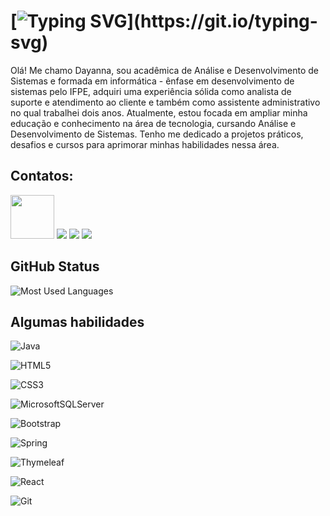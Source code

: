 
#  [![Typing SVG](https://readme-typing-svg.herokuapp.com?duration=5011&color=594157&center=falso&vCenter=falso&lines=👋+Olá!+Bem+Vindo+ao+meu+perfil...)](https://git.io/typing-svg)

Olá! Me chamo Dayanna, sou acadêmica de Análise e Desenvolvimento de Sistemas e formada em informática - ênfase em desenvolvimento de sistemas pelo IFPE, adquiri uma experiência sólida como analista de suporte e atendimento ao cliente e também como assistente administrativo no qual trabalhei dois anos. Atualmente, estou focada em ampliar minha educação e conhecimento na área de tecnologia, cursando Análise e Desenvolvimento de Sistemas. Tenho me dedicado a projetos práticos, desafios e cursos para aprimorar minhas habilidades nessa área.

## Contatos:

<div>
<a href="https://www.dio.me/users/day_claudino/" target="_blank"><img loading="lazy" src="https://hermes.digitalinnovation.one/assets/diome/logo-full.svg"  width="70" target="_blank"></a>
<a href="https://www.instagram.com/dayclaudino/" target="_blank"><img loading="lazy" src="https://img.shields.io/badge/-Instagram-%23E4405F?style=for-the-badge&logo=instagram&logoColor=white" target="_blank"></a>
<a href = "mailto:day_claudino@hotmail.com"><img loading="lazy" src="https://img.shields.io/badge/Microsoft_Outlook-0078D4?style=for-the-badge&logo=microsoft-outlook&logoColor=white" target="_blank"></a>
<a href="https://www.linkedin.com/in/dayanna-claudino-04b108197/" target="_blank"><img loading="lazy" src="https://img.shields.io/badge/-LinkedIn-%230077B5?style=for-the-badge&logo=linkedin&logoColor=white" target="_blank"></a>   
</div>

## GitHub Status
![Most Used Languages](https://github-readme-stats-git-masterrstaa-rickstaa.vercel.app/api/top-langs/?username=elidianaandrade&bg_color=000&border_color=30A3DC&title_color=E94D5F&text_color=FFF) 



## Algumas habilidades
![Java](https://img.shields.io/badge/java-%23ED8B00.svg?style=for-the-badge&logo=openjdk&logoColor=white) 

![HTML5](https://img.shields.io/badge/html5-%23E34F26.svg?style=for-the-badge&logo=html5&logoColor=white) 

![CSS3](https://img.shields.io/badge/css3-%231572B6.svg?style=for-the-badge&logo=css3&logoColor=white)

![MicrosoftSQLServer](https://img.shields.io/badge/Microsoft%20SQL%20Server-CC2927?style=for-the-badge&logo=microsoft%20sql%20server&logoColor=white)

![Bootstrap](https://img.shields.io/badge/bootstrap-%238511FA.svg?style=for-the-badge&logo=bootstrap&logoColor=white)

![Spring](https://img.shields.io/badge/spring-%236DB33F.svg?style=for-the-badge&logo=spring&logoColor=white)

![Thymeleaf](https://img.shields.io/badge/Thymeleaf-%23005C0F.svg?style=for-the-badge&logo=Thymeleaf&logoColor=white)

![React](https://img.shields.io/badge/react-%2320232a.svg?style=for-the-badge&logo=react&logoColor=%2361DAFB) 

![Git](https://img.shields.io/badge/git-%23F05033.svg?style=for-the-badge&logo=git&logoColor=white)

